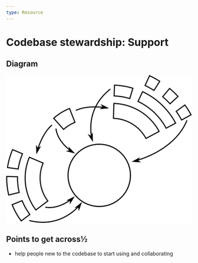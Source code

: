 ```yaml
---
type: Resource
---
```


# Codebase stewardship: Support

## Diagram

![graphical representation of interactions between various actors around a codebase](codebase-support.svg)

## Points to get across½

* help people new to the codebase to start using and collaborating
